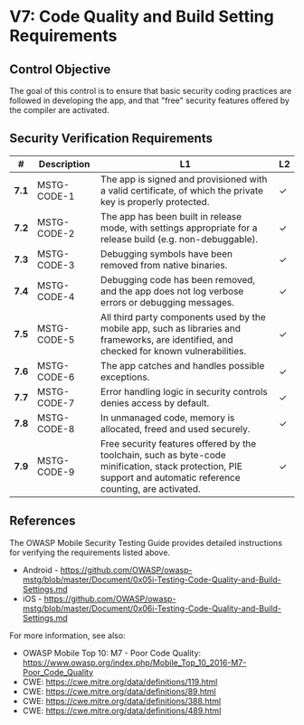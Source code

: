 # V7: Code Quality and Build Setting Requirements

## Control Objective

The goal of this control is to ensure that basic security coding practices are followed in developing the app, and that "free" security features offered by the compiler are activated.

## Security Verification Requirements

| # | Description | L1 | L2 |
| --- | --- | --- | --- |
| **7.1** | MSTG-CODE-1 | The app is signed and provisioned with a valid certificate, of which the private key is properly protected. | ✓ | ✓ |
| **7.2** | MSTG-CODE-2 | The app has been built in release mode, with settings appropriate for a release build (e.g. non-debuggable). | ✓ | ✓ |
| **7.3** | MSTG-CODE-3 | Debugging symbols have been removed from native binaries. | ✓ | ✓ |
| **7.4** | MSTG-CODE-4 | Debugging code has been removed, and the app does not log verbose errors or debugging messages. | ✓ | ✓ |
| **7.5** | MSTG-CODE-5 | All third party components used by the mobile app, such as libraries and frameworks, are identified, and checked for known vulnerabilities. | ✓ | ✓ |
| **7.6** | MSTG-CODE-6 | The app catches and handles possible exceptions.| ✓ | ✓ |
| **7.7** | MSTG-CODE-7 | Error handling logic in security controls denies access by default. | ✓ | ✓ |
| **7.8** | MSTG-CODE-8 | In unmanaged code, memory is allocated, freed and used securely.  | ✓ | ✓ |
| **7.9** | MSTG-CODE-9 | Free security features offered by the toolchain, such as byte-code minification, stack protection, PIE support and automatic reference counting, are activated. | ✓ | ✓ |

<div style="page-break-after: always;"></div>

## References

The OWASP Mobile Security Testing Guide provides detailed instructions for verifying the requirements listed above.

- Android - <https://github.com/OWASP/owasp-mstg/blob/master/Document/0x05i-Testing-Code-Quality-and-Build-Settings.md>
- iOS - <https://github.com/OWASP/owasp-mstg/blob/master/Document/0x06i-Testing-Code-Quality-and-Build-Settings.md>

For more information, see also:

- OWASP Mobile Top 10: M7 - Poor Code Quality: <https://www.owasp.org/index.php/Mobile_Top_10_2016-M7-Poor_Code_Quality>
- CWE: <https://cwe.mitre.org/data/definitions/119.html>
- CWE: <https://cwe.mitre.org/data/definitions/89.html>
- CWE: <https://cwe.mitre.org/data/definitions/388.html>
- CWE: <https://cwe.mitre.org/data/definitions/489.html>
